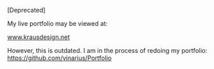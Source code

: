 [Deprecated]

My live portfolio may be viewed at:

www.krausdesign.net

However, this is outdated. I am in the process of redoing my portfolio:
https://github.com/vinarius/Portfolio
